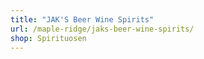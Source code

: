 ```yaml
---
title: "JAK'S Beer Wine Spirits"
url: /maple-ridge/jaks-beer-wine-spirits/
shop: Spirituosen
---
```


